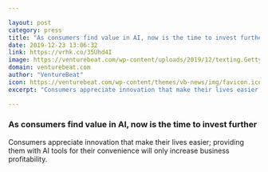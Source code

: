 ```yaml
---

layout: post
category: press
title: "As consumers find value in AI, now is the time to invest further"
date: 2019-12-23 13:06:32
link: https://vrhk.co/35Uhd4I
image: https://venturebeat.com/wp-content/uploads/2019/12/texting.GettyImages-916194714.jpg?w=1200&strip=all
domain: venturebeat.com
author: "VentureBeat"
icon: https://venturebeat.com/wp-content/themes/vb-news/img/favicon.ico
excerpt: "Consumers appreciate innovation that make their lives easier; providing them with AI tools for their convenience will only increase business profitability."

---
```


### As consumers find value in AI, now is the time to invest further

Consumers appreciate innovation that make their lives easier; providing them with AI tools for their convenience will only increase business profitability.